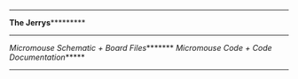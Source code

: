 *******************************************
************The Jerrys*********************
*******************************************
*Micromouse Schematic + Board Files********
*Micromouse Code + Code Documentation******
*******************************************
